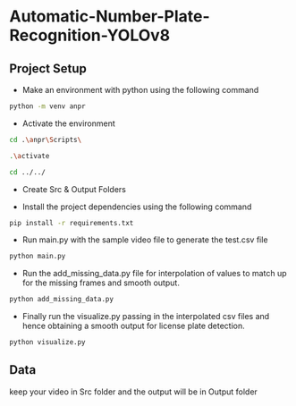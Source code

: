 # Automatic-Number-Plate-Recognition-YOLOv8

## Project Setup

* Make an environment with python using the following command 
``` bash
python -m venv anpr
```
* Activate the environment
``` bash
cd .\anpr\Scripts\
``` 
``` bash
.\activate
```
``` bash
cd ../../
```
* Create Src & Output Folders 


* Install the project dependencies using the following command 
```bash
pip install -r requirements.txt
```
* Run main.py with the sample video file to generate the test.csv file 
``` python
python main.py
```
* Run the add_missing_data.py file for interpolation of values to match up for the missing frames and smooth output.
```python
python add_missing_data.py
```

* Finally run the visualize.py passing in the interpolated csv files and hence obtaining a smooth output for license plate detection.
```python
python visualize.py
```

## Data

keep your video in Src folder and the output will be in Output folder